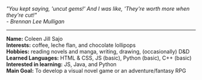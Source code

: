 <p><i>"You kept saying, 'uncut gems!' And I was like, 'They're worth more when they're cut!"
  <br>- Brennan Lee Mulligan</i></p>
<hr>
<b>Name:</b> Coleen Jill Sajo <br>
<b>Interests:</b> coffee, leche flan, and chocolate lollipops <br>
<b>Hobbies:</b> reading novels and manga, writing, drawing, (occasionally) D&D <br>
<b>Learned Languages:</b> HTML & CSS, JS (basic), Python (basic), C++ (basic) <br>
<b>Interested in learning:</b> JS, Java, and Python <br>
<b>Main Goal:</b> To develop a visual novel game or an adventure/fantasy RPG</b>


<!---
coleenjill-sajo/coleenjill-sajo is a ✨ special ✨ repository because its `README.md` (this file) appears on your GitHub profile.
You can click the Preview link to take a look at your changes.
--->
